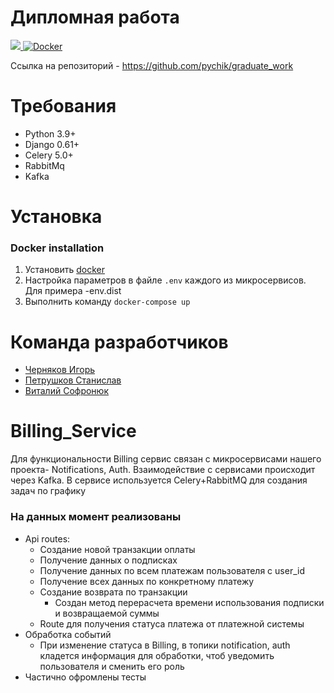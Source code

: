 # Дипломная работа
<p align="left">
    <a href="https://www.python.org/" target="blank">
        <img src="https://img.shields.io/badge/Python-3776AB?style=for-the-badge&logo=python&logoColor=white" />
    </a>
    <a href="https://docs.docker.com/" target="blank">
        <img alt="Docker" src="https://img.shields.io/badge/Docker-2CA5E0?style=for-the-badge&logo=docker&logoColor=white">
    </a>
</p>

Ссылка на репозиторий - https://github.com/pychik/graduate_work

Требования
===

- Python 3.9+
- Django 0.61+
- Celery 5.0+
- RabbitMq
- Kafka

Установка
===

### Docker installation
1. Установить [docker](https://docs.docker.com/engine/installation/)
2. Настройка параметров в файле `.env` каждого из микросервисов. Для примера -env.dist
3. Выполнить команду `docker-compose up`


Команда разработчиков
===
* [Черняков Игорь](https://github.com/pychik)
* [Петрушков Станислав](https://github.com/warrinot)
* [Виталий Софронюк](https://github.com/Gilions)


Billing_Service
===
Для функциональности Billing cервис связан с микросервисами нашего проекта- Notifications, Auth.
Взаимодействие с сервисами происходит через Kafka. В сервисе используется Celery+RabbitMQ для создания задач по графику

### На данных момент реализованы
* Api routes:
  * Создание новой транзакции оплаты
  * Получение данных о подписках
  * Получение данных по всем платежам пользователя с user_id
  * Получение всех данных по конкретному платежу
  * Создание возврата по транзакции
    * Создан метод перерасчета времени использования подписки и возвращаемой суммы
  * Route для получения статуса платежа от платежной системы
* Обработка событий
  * При изменение статуса в Billing, в топики notification, auth кладется 
    информация для обработки, чтоб уведомить пользователя и сменить его роль
* Частично офромлены тесты
